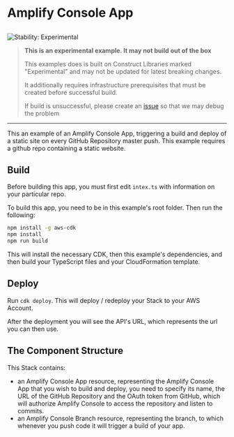 # Amplify Console App

## <!--BEGIN STABILITY BANNER-->

![Stability: Experimental](https://img.shields.io/badge/stability-Experimental-important.svg?style=for-the-badge)

> **This is an experimental example. It may not build out of the box**
>
> This examples does is built on Construct Libraries marked "Experimental" and may not be updated for latest breaking changes.
>
> It additionally requires infrastructure prerequisites that must be created before successful build.
>
> If build is unsuccessful, please create an [issue](https://github.com/aws-samples/aws-cdk-examples/issues/new) so that we may debug the problem

---

<!--END STABILITY BANNER-->

This an example of an Amplify Console App, triggering a build and deploy of a static site on every GitHub Repository master push.
This example requires a github repo containing a static website.

## Build

Before building this app, you must first edit `intex.ts` with information on your particular repo.

To build this app, you need to be in this example's root folder. Then run the following:

```bash
npm install -g aws-cdk
npm install
npm run build
```

This will install the necessary CDK, then this example's dependencies, and then build your TypeScript files and your CloudFormation template.

## Deploy

Run `cdk deploy`. This will deploy / redeploy your Stack to your AWS Account.

After the deployment you will see the API's URL, which represents the url you can then use.

## The Component Structure

This Stack contains:

- an Amplify Console App resource, representing the Amplify Console App that you wish to build and deploy, you need to specify its name, the URL of the GitHub Repository and the OAuth token from GitHub, which will authorize Amplify Console to access the repository and listen to commits.
- an Amplify Console Branch resource, representing the branch, to which whenever you push code it will trigger a build of your app.
